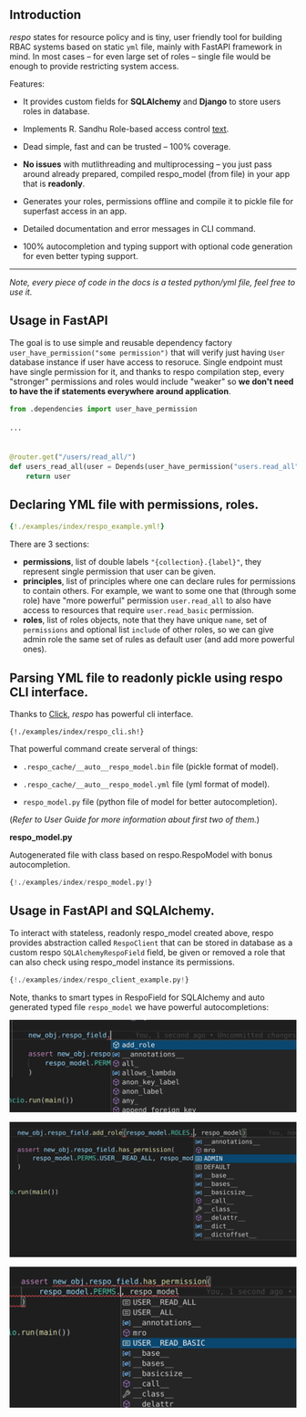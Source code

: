 ## Introduction

_respo_ states for resource policy and is tiny, user friendly tool for building RBAC systems based on static `yml` file, mainly with FastAPI framework in mind. In most cases – for even large set of roles – single file would be enough to provide restricting system access.

Features:

- It provides custom fields for **SQLAlchemy** and **Django** to store users roles in database.

- Implements R. Sandhu Role-based access control [text](https://profsandhu.com/articles/advcom/adv_comp_rbac.pdf).

- Dead simple, fast and can be trusted – 100% coverage.

- **No issues** with mutlithreading and multiprocessing – you just pass around already prepared, compiled respo_model (from file) in your app that is **readonly**.

- Generates your roles, permissions offline and compile it to pickle file for superfast access in an app.

- Detailed documentation and error messages in CLI command.

- 100% autocompletion and typing support with optional code generation for even better typing support.

---

_Note, every piece of code in the docs is a tested python/yml file, feel free to use it._

## Usage in FastAPI

The goal is to use simple and reusable dependency factory `user_have_permission("some permission")` that will verify just having `User` database instance if user have access to resoruce. Single endpoint must have single permission for it, and thanks to respo compilation step, every "stronger" permissions and roles would include "weaker" so **we don't need to have the if statements everywhere around application**.

```python
from .dependencies import user_have_permission

...


@router.get("/users/read_all/")
def users_read_all(user = Depends(user_have_permission("users.read_all"))):
    return user

```

## Declaring YML file with permissions, roles.

```yml
{!./examples/index/respo_example.yml!}
```

There are 3 sections:

- **permissions**, list of double labels `"{collection}.{label}"`, they represent single permission that user can be given.
- **principles**, list of principles where one can declare rules for permissions to contain others. For example, we want to some one that (through some role) have "more powerful" permission `user.read_all` to also have access to resources that require `user.read_basic` permission.
- **roles**, list of roles objects, note that they have unique `name`, set of `permissions` and optional list `include` of other roles, so we can give admin role the same set of rules as default user (and add more powerful ones).

## Parsing YML file to readonly pickle using respo CLI interface.

Thanks to [Click](https://click.palletsprojects.com/), _respo_ has powerful cli interface.

```console
{!./examples/index/respo_cli.sh!}
```

That powerful command create serveral of things:

- `.respo_cache/__auto__respo_model.bin` file (pickle format of model).

- `.respo_cache/__auto__respo_model.yml` file (yml format of model).

- `respo_model.py` file (python file of model for better autocompletion).

(_Refer to User Guide for more information about first two of them._)

**respo_model.py**

Autogenerated file with class based on respo.RespoModel with bonus autocompletion.

```python
{!./examples/index/respo_model.py!}
```

## Usage in FastAPI and SQLAlchemy.

To interact with stateless, readonly respo_model created above, respo provides abstraction called `RespoClient` that can be stored in database as a custom respo `SQLAlchemyRespoField` field, be given or removed a role that can also check using respo_model instance its permissions.

```python
{!./examples/index/respo_client_example.py!}
```

Note, thanks to smart types in RespoField for SQLAlchemy and auto generated typed file `respo_model` we have powerful autocompletions:

![autocompletion-respo-client](./images/000_autocompletion_respo_client.jpg)

![autocompletion-respo-client](./images/001_autocompletion_respo_client.jpg)

![autocompletion-respo-client](./images/002_autocompletion_respo_client.jpg)

<br>
<br>
<br>
